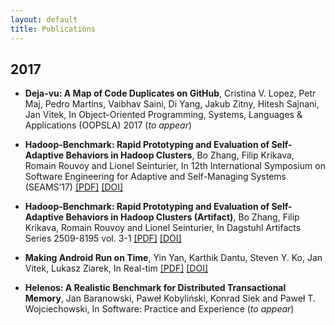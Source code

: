 ```yaml
---
layout: default
title: Publications
---
```


## 2017

- **Deja-vu: A Map of Code Duplicates on GitHub**,
  Cristina V. Lopez, Petr Maj, Pedro Martins, Vaibhav Saini, Di Yang, Jakub Zitny, Hitesh Sajnani, Jan Vitek, 
  In Object-Oriented Programming, Systems, Languages & Applications (OOPSLA) 2017 (_to appear_)

- **Hadoop-Benchmark: Rapid Prototyping and Evaluation of Self-Adaptive Behaviors in Hadoop Clusters**,
  Bo Zhang, Filip Krikava, Romain Rouvoy and Lionel Seinturier,
  In 12th International Symposium on Software Engineering for Adaptive and Self-Managing Systems (SEAMS’17)
  [[PDF]](https://hal.inria.fr/hal-01475635.pdf)
  [[DOI]](http://dx.doi.org/10.1109/SEAMS.2017.15)
    
- **Hadoop-Benchmark: Rapid Prototyping and Evaluation of Self-Adaptive Behaviors in Hadoop Clusters (Artifact)**,
  Bo Zhang, Filip Krikava, Romain Rouvoy and Lionel Seinturier,
  In Dagstuhl Artifacts Series 2509-8195 vol. 3-1
  [[PDF]](http://drops.dagstuhl.de/opus/volltexte/2017/7139) 
  [[DOI]](http://dx.doi.org/10.4230/DARTS.3.1.1)

- **Making Android Run on Time**,
  Yin Yan, Karthik Dantu, Steven Y. Ko, Jan Vitek, Lukasz Ziarek,
  In Real-tim
  [[PDF]](http://janvitek.org/pubs/rtas17.pdf)
  [[DOI]](https://doi.org/10.1109/RTAS.2017.38)

- **Helenos: A Realistic Benchmark for Distributed Transactional Memory**,
  Jan Baranowski, Paweł Kobyliński, Konrad Siek and Paweł T. Wojciechowski,
  In Software: Practice and Experience (_to appear_)
